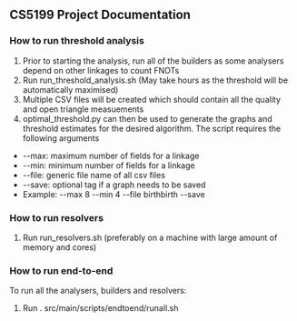 ## CS5199 Project Documentation

### How to run threshold analysis
1. Prior to starting the analysis, run all of the builders as some analysers depend on other linkages to count FNOTs
2. Run run_threshold_analysis.sh (May take hours as the threshold will be automatically maximised)
3. Multiple CSV files will be created which should contain all the quality and open triangle measuements
4. optimal_threshold.py can then be used to generate the graphs and threshold estimates for the desired algorithm. The script requires the following arguments
- --max: maximum number of fields for a linkage
- --min: minimum number of fields for a linkage
- --file: generic file name of all csv files
- --save: optional tag if a graph needs to be saved
- Example: --max 8 --min 4 --file birthbirth --save

### How to run resolvers
1. Run run_resolvers.sh (preferably on a machine with large amount of memory and cores)

### How to run end-to-end
To run all the analysers, builders and resolvers:
1. Run  . src/main/scripts/endtoend/runall.sh
